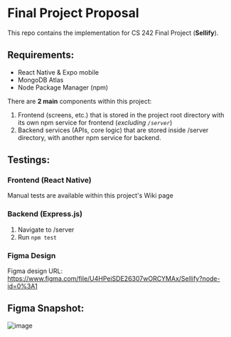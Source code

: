 # Final Project Proposal

This repo contains the implementation for CS 242 Final Project (**Sellify**).<br>

## Requirements:

- React Native & Expo mobile
- MongoDB Atlas
- Node Package Manager (npm)

There are **2 main** components within this project:

1. Frontend (screens, etc.) that is stored in the project root directory with its own npm service for frontend (_excluding `/server`_)
2. Backend services (APIs, core logic) that are stored inside /server directory, with another npm service for backend.

## Testings:

### Frontend (React Native)

Manual tests are available within this project's Wiki page

### Backend (Express.js)

1. Navigate to /server
2. Run `npm test`

### Figma Design

Figma design URL: https://www.figma.com/file/U4HPeiSDE26307wORCYMAx/Sellify?node-id=0%3A1 <br>

## Figma Snapshot: <br>

![image](https://user-images.githubusercontent.com/36777571/197904405-89a0c808-20bc-4db5-8f4c-0e934071b127.png)
